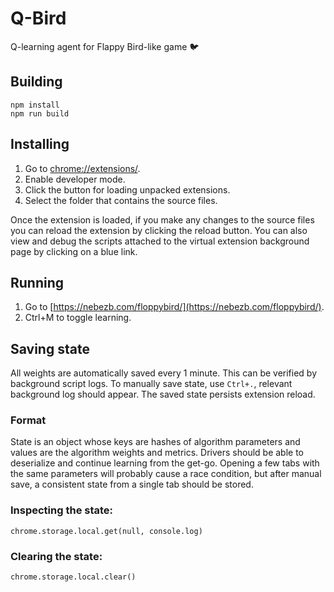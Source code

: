 # Q-Bird

Q-learning agent for Flappy Bird-like game :bird:

## Building

```
npm install
npm run build
```

## Installing

1. Go to [chrome://extensions/](chrome://extensions/).
2. Enable developer mode.
3. Click the button for loading unpacked extensions.
4. Select the folder that contains the source files.

Once the extension is loaded, if you make any changes to the source files you can reload the extension by clicking the reload button. You can also view and debug the scripts attached to the virtual extension background page by clicking on a blue link.

## Running

1. Go to [https://nebezb.com/floppybird/](https://nebezb.com/floppybird/).
2. Ctrl+M to toggle learning.

## Saving state

All weights are automatically saved every 1 minute. This can be verified by background script logs. To manually save state, use `Ctrl+.`, relevant background log should appear. The saved state persists extension reload.

### Format

State is an object whose keys are hashes of algorithm parameters and values are the algorithm weights and metrics.
Drivers should be able to deserialize and continue learning from the get-go. Opening a few tabs with the same parameters
will probably cause a race condition, but after manual save, a consistent state from a single tab should be stored.

### Inspecting the state:

`chrome.storage.local.get(null, console.log)`

### Clearing the state:

`chrome.storage.local.clear()`
